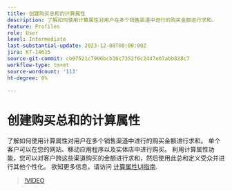 ```yaml
---
title: 创建购买总和的计算属性
description: 了解如何使用计算属性对用户在多个销售渠道中进行的购买金额进行求和。
feature: Profiles
role: User
level: Intermediate
last-substantial-update: 2023-12-08T00:00:00Z
jira: KT-14615
source-git-commit: cb97521c7906bcb16c7352f6c2447e07abb828c7
workflow-type: tm+mt
source-wordcount: '113'
ht-degree: 0%

---
```


# 创建购买总和的计算属性

了解如何使用计算属性对用户在多个销售渠道中进行的购买金额进行求和。 单个客户可以在您的网站、移动应用程序以及实体店中进行购买。 利用计算属性功能，您可以对客户跨这些渠道购买的金额进行求和，然后使用此总和定义受众并进行其他个性化。 欲知更多信息，请访问 [计算属性UI指南](https://experienceleague.adobe.com/docs/experience-platform/profile/computed-attributes/ui.html?).

>[!VIDEO](https://video.tv.adobe.com/v/3425899?learn=on)
